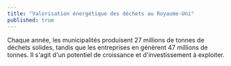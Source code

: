 ```yaml
---
title: "Valorisation énergétique des déchets au Royaume-Uni"
published: true
---
```


Chaque année, les municipalités produisent 27 millions de tonnes de déchets solides, tandis que les entreprises en génèrent 47 millions de tonnes. Il s'agit d'un potentiel de croissance et d'investissement à exploiter.
